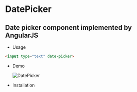 # DatePicker
## Date picker component implemented by AngularJS
+ Usage
```html
<input type="text" date-picker>
```
+ Demo

  ![DatePicker](https://github.com/GaojingComponent/DatePicker/blob/master/img/date-picker.png)
+ Installation
